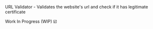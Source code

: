 URL Validator - Validates the website's url and check if it has legitimate certificate

Work In Progress (WIP) ☑️
